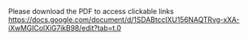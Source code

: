 Please download the PDF to access clickable links
https://docs.google.com/document/d/1SDABtccIXU156NAQTRvg-xXA-iXwMGICoIXiG7ikB98/edit?tab=t.0
